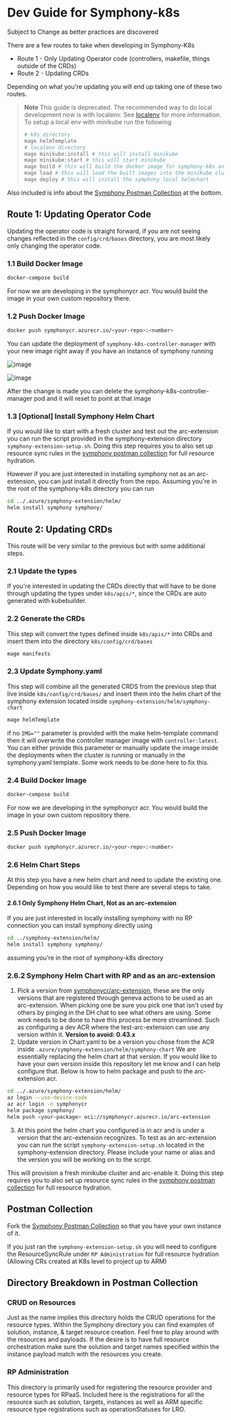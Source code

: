 # Dev Guide for Symphony-k8s

Subject to Change as better practices are discovered

There are a few routes to take when developing in Symphony-K8s
* Route 1 - Only Updating Operator code (controllers, makefile, things outside of the CRDs)
* Route 2 - Updating CRDs

Depending on what you're updating you will end up taking one of these two routes.

> **Note** This guide is deprecated. The recommended way to do local development now is with localenv. See [localenv](../test/localenv/README.md) for more information.
> To setup a local env with minikube run the following
>```bash
># k8s directory
>mage helmTemplate
># localenv directory
>mage minikube:install # this will install minikube
>mage minikube:start # this will start minikube
>mage build # this will build the docker image for symphony-k8s and symphony-api
>mage load # this will load the built images into the minikube cluster
>mage deploy # this will install the symphony local helmchart
>```
Also included is info about the [Symphony Postman Collection](https://solar-shadow-224876.postman.co/workspace/DH-RP-work~774dd7e8-e45a-49fb-9feb-704dd4b67da0/collection/19948895-8ab52868-7d43-4502-a75e-6efc2d7992a4) at the bottom.

## Route 1: Updating Operator Code
Updating the operator code is straight forward, if you are not seeing changes reflected in the `config/crd/bases` directory, you are most likely only changing the operator code.
### 1.1 Build Docker Image
```bash
docker-compose build
```
For now we are developing in the symphonycr acr. You would build the image in your own custom repository there.

### 1.2 Push Docker Image
```bash
docker push symphonycr.azurecr.io/<your-repo>:<number>
```
You can update the deployment of `symphony-k8s-controller-manager` with your new image right away if you have an instance of symphony running

![image](../docs/symphony-book/images/deployments.png)


![image](../docs/symphony-book/images/controllerimage.png)

After the change is made you can delete the symphony-k8s-controller-manager pod and it will reset to point at that image


### 1.3 [Optional] Install Symphony Helm Chart 

If you would like to start with a fresh cluster and test out the arc-extension you can run the script provided in the symphony-extension directory `symphony-extension-setup.sh`. Doing this step requires you to also set up resource sync rules in the [symphony postman collection](https://solar-shadow-224876.postman.co/workspace/DH-RP-work~774dd7e8-e45a-49fb-9feb-704dd4b67da0/collection/19948895-8ab52868-7d43-4502-a75e-6efc2d7992a4) for full resource hydration.


However if you are just interested in installing symphony not as an arc-extension, you can just install it directly from the repo. Assuming you're in the root of the symphony-k8s directory you can run
```bash
cd ../.azure/symphony-extension/helm/
helm install symphony symphony/
```

## Route 2: Updating CRDs
This route will be very similar to the previous but with some additional steps.
### 2.1 Update the types 
If you're interested in updating the CRDs directly that will have to be done through updating the types under `k8s/apis/*`, since the CRDs are auto generated with kubebuilder.
### 2.2 Generate the CRDs
This step will convert the types defined inside `k8s/apis/*` into CRDs and insert them into the directory `k8s/config/crd/bases`
```bash 
mage manifests
```

### 2.3 Update Symphony.yaml 
This step will combine all the generated CRDS from the previous step that live inside `k8s/config/crd/bases/` and insert them into the helm chart of the symphony extension located inside `symphony-extension/helm/symphony-chart`
```bash 
mage helmTemplate
```
if no `IMG=""` parameter is provided with the make helm-template command then it will overwrite the controller manager image with `controller:latest`. You can either provide this parameter or manually update the image inside the deployments when the cluster is running or manually in the symphony.yaml template. Some work needs to be done here to fix this.
### 2.4 Build Docker Image
```bash
docker-compose build 
```
For now we are developing in the symphonycr acr. You would build the image in your own custom repository there.

### 2.5 Push Docker Image
```bash
docker push symphonycr.azurecr.io/<your-repo>:<number>
```
### 2.6 Helm Chart Steps
At this step you have a new helm chart and need to update the existing one. Depending on how you would like to test there are several steps to take.

#### 2.6.1 Only Symphony Helm Chart, Not as an arc-extension
If you are just interested in locally installing symphony with no RP connection you can install symphony directly using
```bash
cd ../symphony-extension/helm/
helm install symphony symphony/
```
assuming you're in the root of symphony-k8s directory
### 2.6.2 Symphony Helm Chart with RP and as an arc-extension
1. Pick a version from [symphonycr/arc-extension](https://ms.portal.azure.com/#view/Microsoft_Azure_ContainerRegistries/RepositoryBlade/id/%2Fsubscriptions%2F77969078-2897-47b0-9143-917252379303%2FresourceGroups%2FSymphony_Shared_RG%2Fproviders%2FMicrosoft.ContainerRegistry%2Fregistries%2Fsymphonycr/repository/arc-extension%2Fsymphony), these are the only versions that are registered through geneva actions to be used as an arc-extension. When picking one be sure you pick one that isn't used by others by pinging in the DH chat to see what others are using. Some work needs to be done to have this process be more streamlined. Such as configuring a dev ACR where the test-arc-extension can use any version within it. **Version to avoid: 0.43.x**
2. Update version in Chart.yaml to be a version you chose from the ACR inside  `.azure/symphony-extension/helm/symphony-chart` We are essentially replacing the helm chart at that version. If you would like to have your own version inside this repository let me know and I can help configure that. Below is how to helm package and push to the arc-extension acr.
```bash
cd ../.azure/symphony-extension/helm/
az login --use-device-code
az acr login -n symphonycr
helm package symphony/  
helm push <your-package> oci://symphonycr.azurecr.io/arc-extension
```


3. At this point the helm chart you configured is in acr and is under a version that the arc-extension recognizes. To test as an arc-extension you can run the script `symphony-extension-setup.sh` located in the symphony-extension directory. Please include your name or alias and the version you will be working on to the script. 

This will provision a fresh minikube cluster and arc-enable it. Doing this step requires you to also set up resource sync rules in the [symphony postman collection](https://solar-shadow-224876.postman.co/workspace/DH-RP-work~774dd7e8-e45a-49fb-9feb-704dd4b67da0/collection/19948895-8ab52868-7d43-4502-a75e-6efc2d7992a4) for full resource hydration. 


## Postman Collection
Fork the [Symphony Postman Collection](https://solar-shadow-224876.postman.co/workspace/DH-RP-work~774dd7e8-e45a-49fb-9feb-704dd4b67da0/collection/19948895-8ab52868-7d43-4502-a75e-6efc2d7992a4) so that you have your own instance of it.

If you just ran the `symphony-extension-setup.sh` you will need to configure the ResourceSyncRule under `RP Administration` for full resource hydration (Allowing CRs created at K8s level to project up to ARM)

## Directory Breakdown in Postman Collection
### CRUD on Resources
Just as the name implies this directory holds the CRUD operations for the resource types. Within the Symphony directory you can find examples of solution, instance, & target resource creation. Feel free to play around with the resources and payloads. If the desire is to have full resource orchestration make sure the solution and target names specified within the instance payload match with the resources you create.
### RP Administration
This directory is primarily used for registering the resource provider and resource types for RPaaS. Included here is the registrations for all the resource such as solution, targets, instances as well as ARM specific resource type registrations such as operationStatuses for LRO.

